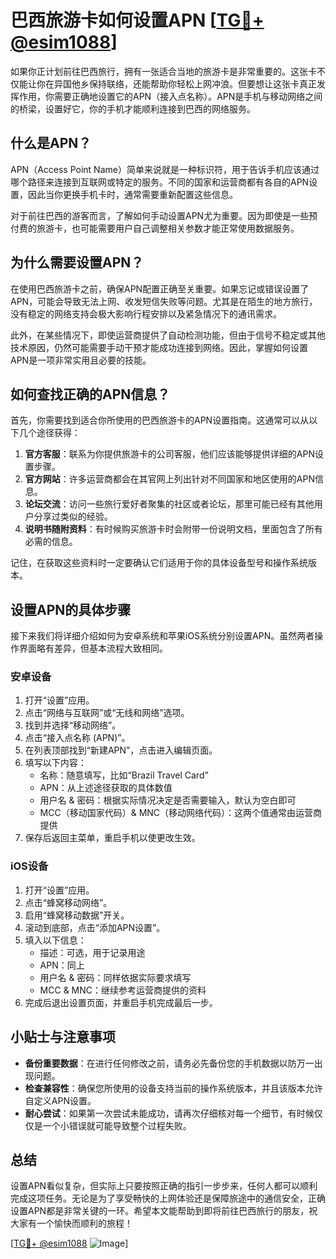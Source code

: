 # 巴西旅游卡如何设置APN [[TG💪+ @esim1088](https://t.me/s/esim1088)]

如果你正计划前往巴西旅行，拥有一张适合当地的旅游卡是非常重要的。这张卡不仅能让你在异国他乡保持联络，还能帮助你轻松上网冲浪。但要想让这张卡真正发挥作用，你需要正确地设置它的APN（接入点名称）。APN是手机与移动网络之间的桥梁，设置好它，你的手机才能顺利连接到巴西的网络服务。

## 什么是APN？

APN（Access Point Name）简单来说就是一种标识符，用于告诉手机应该通过哪个路径来连接到互联网或特定的服务。不同的国家和运营商都有各自的APN设置，因此当你更换手机卡时，通常需要重新配置这些信息。

对于前往巴西的游客而言，了解如何手动设置APN尤为重要。因为即使是一些预付费的旅游卡，也可能需要用户自己调整相关参数才能正常使用数据服务。

## 为什么需要设置APN？

在使用巴西旅游卡之前，确保APN配置正确至关重要。如果忘记或错误设置了APN，可能会导致无法上网、收发短信失败等问题。尤其是在陌生的地方旅行，没有稳定的网络支持会极大影响行程安排以及紧急情况下的通讯需求。

此外，在某些情况下，即使运营商提供了自动检测功能，但由于信号不稳定或其他技术原因，仍然可能需要手动干预才能成功连接到网络。因此，掌握如何设置APN是一项非常实用且必要的技能。

## 如何查找正确的APN信息？

首先，你需要找到适合你所使用的巴西旅游卡的APN设置指南。这通常可以从以下几个途径获得：

1. **官方客服**：联系为你提供旅游卡的公司客服，他们应该能够提供详细的APN设置步骤。
2. **官方网站**：许多运营商都会在其官网上列出针对不同国家和地区使用的APN信息。
3. **论坛交流**：访问一些旅行爱好者聚集的社区或者论坛，那里可能已经有其他用户分享过类似的经验。
4. **说明书随附资料**：有时候购买旅游卡时会附带一份说明文档，里面包含了所有必需的信息。

记住，在获取这些资料时一定要确认它们适用于你的具体设备型号和操作系统版本。

## 设置APN的具体步骤

接下来我们将详细介绍如何为安卓系统和苹果iOS系统分别设置APN。虽然两者操作界面略有差异，但基本流程大致相同。

### 安卓设备

1. 打开“设置”应用。
2. 点击“网络与互联网”或“无线和网络”选项。
3. 找到并选择“移动网络”。
4. 点击“接入点名称 (APN)”。
5. 在列表顶部找到“新建APN”，点击进入编辑页面。
6. 填写以下内容：
   - 名称：随意填写，比如“Brazil Travel Card”
   - APN：从上述途径获取的具体数值
   - 用户名 & 密码：根据实际情况决定是否需要输入，默认为空白即可
   - MCC（移动国家代码）& MNC（移动网络代码）：这两个值通常由运营商提供
7. 保存后返回主菜单，重启手机以使更改生效。

### iOS设备

1. 打开“设置”应用。
2. 点击“蜂窝移动网络”。
3. 启用“蜂窝移动数据”开关。
4. 滚动到底部，点击“添加APN设置”。
5. 填入以下信息：
   - 描述：可选，用于记录用途
   - APN：同上
   - 用户名 & 密码：同样依据实际要求填写
   - MCC & MNC：继续参考运营商提供的资料
6. 完成后退出设置页面，并重启手机完成最后一步。

## 小贴士与注意事项

- **备份重要数据**：在进行任何修改之前，请务必先备份您的手机数据以防万一出现问题。
- **检查兼容性**：确保您所使用的设备支持当前的操作系统版本，并且该版本允许自定义APN设置。
- **耐心尝试**：如果第一次尝试未能成功，请再次仔细核对每一个细节，有时候仅仅是一个小错误就可能导致整个过程失败。

## 总结

设置APN看似复杂，但实际上只要按照正确的指引一步步来，任何人都可以顺利完成这项任务。无论是为了享受畅快的上网体验还是保障旅途中的通信安全，正确设置APN都是非常关键的一环。希望本文能帮助到即将前往巴西旅行的朋友，祝大家有一个愉快而顺利的旅程！

[[TG💪+ @esim1088](https://t.me/s/esim1088) ![Image](https://i.postimg.cc/4NQfJmqS/Snipaste-2025-05-13-00-14-12.png)]